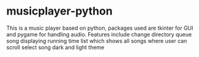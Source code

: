# musicplayer-python
This is a music player based on python, packages used are tkinter for GUI and pygame for handling audio.
Features include
  change directory
  queue song
  displaying running time
  list which shows all songs where user can scroll select song
  dark and light theme
  
